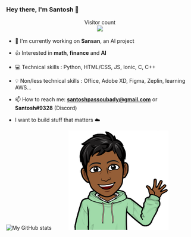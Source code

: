 ### Hey there, I'm Santosh 👋

<p align="center"> 
  Visitor count<br>
  <img src="https://profile-counter.glitch.me/ssantoshp/count.svg" />
</p>


- 🍉 I'm currently working on **Sansan**, an AI project

- 👍 Interested in **math**, **finance** and **AI**

- 💻 Technical skills : Python, HTML/CSS, JS, Ionic, C, C++

- 💡 Non/less technical skills : Office, Adobe XD, Figma, Zeplin, learning AWS...

- 📫 How to reach me: **santoshpassoubady@gmail.com** or **Santosh#9328** (Discord)

- I want to build stuff that matters ☁️



![My GitHub stats](https://github-readme-stats.vercel.app/api?username=ssantoshp&count_private=true)&emsp;&emsp;&emsp;
<img src="bit.png"/>



